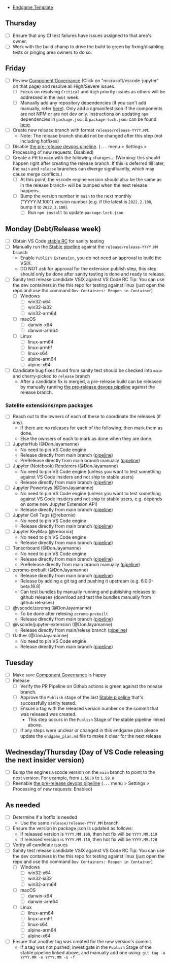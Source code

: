 * [Endgame Template](https://github.com/microsoft/vscode-jupyter/blob/main/.github/endgame_plan.md)

## Thursday
- [ ] Ensure that any CI test failures have issues assigned to that area's owner.
- [ ] Work with the build champ to drive the build to green by fixing/disabling tests or pinging area owners to do so.

## Friday
- [ ] Review [Component Governance](https://dev.azure.com/monacotools/Monaco/_componentGovernance/191876) (Click on "microsoft/vscode-jupyter" on that page) and resolve all High/Severe issues.
  - [ ] Focus on resolving `Critical` and `High` priority issues as others will be addressed in the `debt` week.
  - [ ] Manually add any repository dependencies (if you can't add manually, refer [here](https://docs.opensource.microsoft.com/tools/cg/features/cgmanifest/)). Only add a cgmanifest.json if the components are not NPM or are not dev only.
        Instructions on updating `npm` dependencies in `package.json` & `package-lock.json` can be found [here](https://github.com/microsoft/vscode-jupyter/wiki/Resolving-Component-Governance-and-Dependabot-issues-(updating-package-lock.json)).
- [ ] Create new release branch with format `release/release-YYYY.MM`.
  * Note: The release branch should not be changed after this step (not including hotfixes)
- [ ] Disable [the pre-release devops pipeline](https://dev.azure.com/monacotools/Monaco/_build?definitionId=283). (`...` menu > Settings > Processing of new requests: Disabled)
- [ ] Create a PR to `main` with the following changes... (Warning: this should happen right after creating the release branch. If this is deferred till later, the `main` and `release` branches can diverge significantly, which may cause merge conflicts.)
  - [ ] At this point, the vscode engine version should also be the same as in the release branch- will be bumped when the next release happens
  - [ ] Bump the version number in `main` to the next monthly ("YYYY.M.100") version number (e.g. if the latest is `2022.2.100`, bump it to `2022.3.100`).
    - [ ] Run `npm install` to update `package-lock.json`

## Monday (Debt/Release week)
- [ ] Obtain VS Code [stable RC](https://builds.code.visualstudio.com/builds/stable) for sanity testing
- [ ] Manually run the [Stable pipeline](https://dev.azure.com/monacotools/Monaco/_build?definitionId=284) against the `release/release-YYYY.MM` branch
  - Enable `Publish Extension`, you do not need an approval to build the VSIX.
  - DO NOT ask for approval for the extension publish step, this step should only be done after sanity testing is done and ready to release.
- [ ] Sanity test release candidate VSIX against VS Code RC
  Tip: You can use the dev containers in the this repo for testing against linux (just open the repo and use thd command `Dev Containers: Reopen in Container`)
  - [ ] Windows
    - [ ] win32-x64
    - [ ] win32-ia32
    - [ ] win32-arm64
  - [ ] macOS
    - [ ] darwin-x64
    - [ ] darwin-arm64
  - [ ] Linux
    - [ ] linux-arm64
    - [ ] linux-armhf
    - [ ] linux-x64
    - [ ] alpine-arm64
    - [ ] alpine-x64
- [ ] Candidate bug fixes found from sanity test should be checked into `main` and cherry-picked to `release` branch
  - After a candidate fix is merged, a pre-release build can be released by manually running [the pre-release devops pipeline](https://dev.azure.com/monacotools/Monaco/_build?definitionId=283) against the release branch.

### Satelite extensions/npm packages
- [ ] Reach out to the owners of each of these to coordinate the releases (if any).
    - If there are no releases for each of the following, then mark them as done.
    - Else the ownsers of each to mark as done when they are done.
- [ ] JupyterHub (@DonJayamanne)
    - No need to pin VS Code engine
    - Release directly from main branch ([pipeline](https://dev.azure.com/monacotools/Monaco/_build?definitionId=521&_a=summary))
    - PreRelease directly from main branch manually ([pipeline](https://dev.azure.com/monacotools/Monaco/_build?definitionId=520))
- [ ] Jupyter (Notebook) Renderers (@DonJayamanne)
    - No need to pin VS Code engine (unless you want to test something against VS Code insiders and not ship to stable users)
    - Release directly from main branch ([pipeline](https://dev.azure.com/monacotools/Monaco/_build?definitionId=285))
- [ ] Jupyter Powertoys (@DonJayamanne)
    - No need to pin VS Code engine (unless you want to test something against VS Code insiders and not ship to stable users, e.g. depends on some new Jupyter Extension API)
    - Release directly from main branch ([pipeline](https://dev.azure.com/monacotools/Monaco/_build?definitionId=305))
- [ ] Jupyter Cell Tags (@rebornix)
    - No need to pin VS Code engine
    - Release directly from main branch ([pipeline](https://dev.azure.com/monacotools/Monaco/_build?definitionId=388))
- [ ] Jupyter KeyMap (@rebornix)
    - No need to pin VS Code engine
    - Release directly from main branch ([pipeline](https://dev.azure.com/monacotools/Monaco/_build?definitionId=260))
- [ ] Tensorboard (@DonJayamanne)
    - No need to pin VS Code engine
    - Release directly from main branch ([pipeline](https://dev.azure.com/monacotools/Monaco/_build?definitionId=531))
    - PreRelease directly from main branch manually ([pipeline](https://dev.azure.com/monacotools/Monaco/_build?definitionId=530))
- [ ] zeromq-prebuilt (@DonJayamanne)
    - Release directly from main branch ([pipeline](https://dev.azure.com/monacotools/Monaco/_build?definitionId=466))
    - Release by adding a git tag and pushing it upstream (e.g. 6.0.0-beta.16.8)
    - Can test bundles by manually running and publishing releases to github releases (download and test the bundles manually from github releases)
- [ ] @vscode/zeromq (@DonJayamanne)
    - To be done after relesing `zeromq-prebuilt`
    - Release directly from main branch ([pipeline](https://dev.azure.com/monacotools/Monaco/_build?definitionId=469))
- [ ] @vscode/jupyter-extension (@DonJayamanne)
    - Release directly from main/relese branch ([pipeline](https://dev.azure.com/monacotools/Monaco/_build?definitionId=519&_a=summary))
- [ ] Gather (@DonJayamanne)
    - No need to pin VS Code engine
    - Release directly from main branch ([pipeline](https://dev.azure.com/monacotools/Monaco/_build?definitionId=290))

## Tuesday
- [ ] Make sure [Component Governance](https://dev.azure.com/monacotools/Monaco/_componentGovernance/191876) is happy
- [ ] Release
  - [ ] Verify the PR Pipeline on Github actions is green against the release branch.
  - [ ] Approve the `Publish` stage of the last [Stable pipeline](https://dev.azure.com/monacotools/Monaco/_build?definitionId=284) that's successfully sanity tested.
  - [ ] Ensure a tag with the released version number on the commit that was released was created.
    * This step occurs in the `Publish` Stage of the stable pipeline linked above.
  - [ ] If any steps were unclear or changed in this endgame plan please update the `endgame_plan.md` file to make it clear for the next release

## Wednesday/Thursday (Day of VS Code releasing the next insider version)
- [ ] Bump the engines.vscode version on the `main` branch to point to the next version. For example, from `1.58.0` to `1.59.0`
- [ ] Reenable [the pre-release devops pipeline](https://dev.azure.com/monacotools/Monaco/_build?definitionId=283) (`...` menu > Settings > Processing of new requests: Enabled)

## As needed
- [ ] Determine if a hotfix is needed
  - Use the same `release/release-YYYY.MM` branch
- [ ] Ensure the version in package.json is updated as follows:
  * If released version is `YYYY.MM.100`, then hot fix will be `YYYY.MM.110`
  * If released version is `YYYY.MM.110`, then hot fix will be `YYYY.MM.120`
- [ ] Verify all candidate issues
- [ ] Sanity test release candidate VSIX against VS Code RC
  Tip: You can use the dev containers in the this repo for testing against linux (just open the repo and use thd command `Dev Containers: Reopen in Container`)
  - [ ] Windows
    - [ ] win32-x64
    - [ ] win32-ia32
    - [ ] win32-arm64
  - [ ] macOS
    - [ ] darwin-x64
    - [ ] darwin-arm64
  - [ ] Linux
    - [ ] linux-arm64
    - [ ] linux-armhf
    - [ ] linux-x64
    - [ ] alpine-arm64
    - [ ] alpine-x64
- [ ] Ensure that another tag was created for the new version's commit.
  * If a tag was not pushed, investigate in the  `Publish` Stage of the stable pipeline linked above, and manually add one using: `git tag -a YYYY.MM -m YYYY.MM -s -f`
